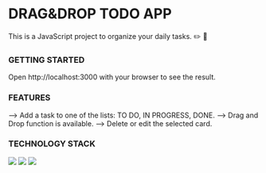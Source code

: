 # DRAG&DROP TODO APP

This is a JavaScript project to organize your daily tasks. :pencil2: :closed_book:

### GETTING STARTED

Open http://localhost:3000 with your browser to see the result.

### FEATURES

--> Add a task to one of the lists: TO DO, IN PROGRESS, DONE.
--> Drag and Drop function is available.
--> Delete or edit the selected card.

### TECHNOLOGY STACK

<img src="https://img.shields.io/badge/JavaScript-323330?style=for-the-badge&logo=javascript&logoColor=F7DF1E" />
<img src="https://img.shields.io/badge/HTML5-E34F26?style=for-the-badge&logo=html5&logoColor=white" />
<img src="https://img.shields.io/badge/CSS3-1572B6?style=for-the-badge&logo=css3&logoColor=white" />